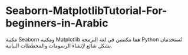 # Seaborn-MatplotlibTutorial-For-beginners-in-Arabic
مكتبة Seaborn ومكتبة Matplotlib هما مكتبتين في لغة البرمجة Python تُستخدمان بشكل شائع لإنشاء الرسومات والمخططات البيانية. 
